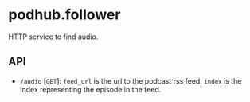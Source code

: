 # podhub.follower

HTTP service to find audio.

## API
* `/audio` [`GET`]: `feed_url` is the url to the podcast rss feed.
  `index` is the index representing the episode in the feed.
